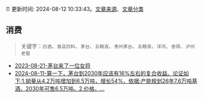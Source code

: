 :alarm_clock: 更新时间: 2024-08-12 10:33:43。[文章来源](/README.md)、[文章分类](/TAGS.md)

## 消费


> 关键字：`白酒`、`食品饮料`、`茅台`、`五粮液`、`贵州茅台`、`五粮液`、`洋河`、`舍得`、`泸州老窖`



- [2023-08-21-茅台来了一位女将](https://www.aicaijing.com.cn/article/18587) 
- [2024-08-11-算一下，茅台到2030年应该有16%左右的复合收益。论证如下:1.销量从4.2万吨增加到6.5万吨，增长54%，依据:产能规划26年7.6万吨基酒，2030年可售6.5万吨。2.价格，...](https://xueqiu.com/1392782404/300664808) 
